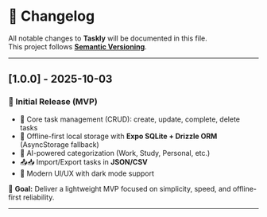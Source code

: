 # 📑 Changelog

All notable changes to **Taskly** will be documented in this file.  
This project follows **[Semantic Versioning](https://semver.org/)**.

---

## [1.0.0] - 2025-10-03
### 🎉 Initial Release (MVP)
- 📝 Core task management (CRUD): create, update, complete, delete tasks
- 💾 Offline-first local storage with **Expo SQLite + Drizzle ORM** (AsyncStorage fallback)
- 🤖 AI-powered categorization (Work, Study, Personal, etc.)
- 📤📥 Import/Export tasks in **JSON/CSV**
- 🌙 Modern UI/UX with dark mode support

📌 **Goal:** Deliver a lightweight MVP focused on simplicity, speed, and offline-first reliability.

---